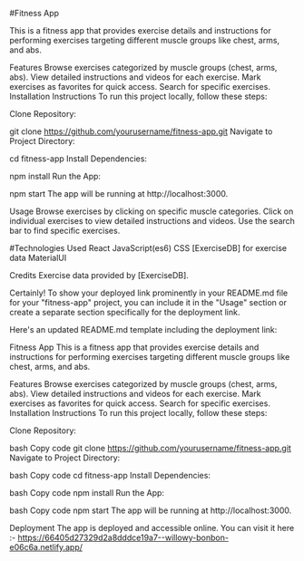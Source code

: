 

#Fitness App



This is a fitness app that provides exercise details and instructions for performing exercises targeting different muscle groups like chest, arms, and abs.

Features
Browse exercises categorized by muscle groups (chest, arms, abs).
View detailed instructions and videos for each exercise.
Mark exercises as favorites for quick access.
Search for specific exercises.
Installation Instructions
To run this project locally, follow these steps:

Clone Repository:


git clone https://github.com/yourusername/fitness-app.git
Navigate to Project Directory:


cd fitness-app
Install Dependencies:


npm install
Run the App:


npm start
The app will be running at http://localhost:3000.

Usage
Browse exercises by clicking on specific muscle categories.
Click on individual exercises to view detailed instructions and videos.
Use the search bar to find specific exercises.

#Technologies Used
React
JavaScript(es6)
CSS 
[ExerciseDB] for exercise data
MaterialUI

Credits
Exercise data provided by [ExerciseDB].



Certainly! To show your deployed link prominently in your README.md file for your "fitness-app" project, you can include it in the "Usage" section or create a separate section specifically for the deployment link.

Here's an updated README.md template including the deployment link:

Fitness App
This is a fitness app that provides exercise details and instructions for performing exercises targeting different muscle groups like chest, arms, and abs.

Features
Browse exercises categorized by muscle groups (chest, arms, abs).
View detailed instructions and videos for each exercise.
Mark exercises as favorites for quick access.
Search for specific exercises.
Installation Instructions
To run this project locally, follow these steps:

Clone Repository:

bash
Copy code
git clone https://github.com/yourusername/fitness-app.git
Navigate to Project Directory:

bash
Copy code
cd fitness-app
Install Dependencies:

bash
Copy code
npm install
Run the App:

bash
Copy code
npm start
The app will be running at http://localhost:3000.

Deployment
The app is deployed and accessible online. You can visit it here :- https://66405d27329d2a8dddce19a7--willowy-bonbon-e06c6a.netlify.app/



